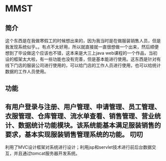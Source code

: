 MMST
====
简介
----
这个东西是在我做寒假工的时候想出来的，因为我当时是在做服装销售人员，但是我发现系统似乎。。有点不太好用，所以就直接就一直很想做一个出来，然后顺便想到了毕设做这个应该也不错，这本来是大三上java web课程的一个作品，当初设的框架太大啦，有一些功能也没有完善，但是基本能进行使用。这东西是针对有线下门店的服装公司进行使用的，可以给门店的工作人员进行使用，也可以给统计数据的工作人员使用。

功能
----
有用户登录与注册、用户管理、申请管理、员工管理、衣服管理、仓库管理、流水单查看、销售管理、营业统计、数据统计功能模块。该系统能基本满足服装销售的要求，基本实现服装销售管理系统的功能。
叨叨
----
利用了MVC设计框架对系统进行设计；利用jsp和servlet技术进行前后台数据交互，并且通过tomcat服务器开发系统。
